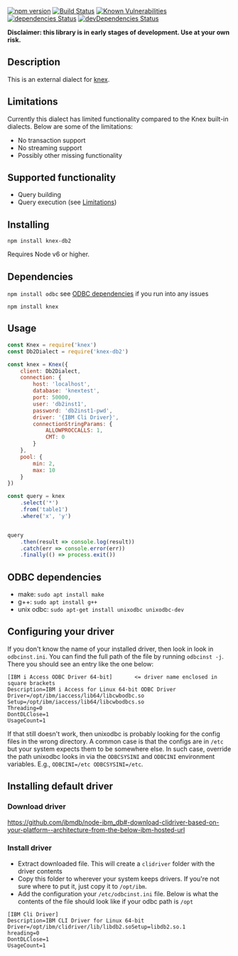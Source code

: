 [![npm version](http://img.shields.io/npm/v/knex-db2.svg)](https://npmjs.org/package/knex-db2)
[![Build Status](https://travis-ci.org/henryjw/knex-db2.svg?branch=master)](https://travis-ci.org/henryjw/knex-db2)
[![Known Vulnerabilities](https://snyk.io/test/npm/knex-db2/badge.svg)](https://snyk.io/test/npm/knex-db2)
[![dependencies Status](https://david-dm.org/henryjw/knex-db2/status.svg)](https://david-dm.org/henryjw/knex-db2)
[![devDependencies Status](https://david-dm.org/henryjw/knex-db2/dev-status.svg)](https://david-dm.org/henryjw/knex-db2?type=dev)


**Disclaimer: this library is in early stages of development. Use at your own risk.**

## Description
This is an external dialect for [knex](https://github.com/tgriesser/knex).

## Limitations
Currently this dialect has limited functionality compared to the Knex built-in dialects. Below are some of the limitations:
- No transaction support
- No streaming support
- Possibly other missing functionality

## Supported functionality
- Query building
- Query execution (see [Limitations](#Limitations))


## Installing
`npm install knex-db2`

Requires Node v6 or higher.

## Dependencies
`npm install odbc` see [ODBC dependencies](#odbc-dependencies) if you run into any issues

`npm install knex`

## Usage
```javascript
const Knex = require('knex')
const Db2Dialect = require('knex-db2')

const knex = Knex({
	client: Db2Dialect,
	connection: {
		host: 'localhost',
		database: 'knextest',
		port: 50000,
		user: 'db2inst1',
		password: 'db2inst1-pwd',
		driver: '{IBM Cli Driver}',
		connectionStringParams: {
			ALLOWPROCCALLS: 1,
			CMT: 0
		}
	},
	pool: {
		min: 2,
		max: 10
	}
})

const query = knex
	.select('*')
	.from('table1')
	.where('x', 'y')


query
	.then(result => console.log(result))
	.catch(err => console.error(err))
	.finally(() => process.exit())
```


## ODBC dependencies
- make: `sudo apt install make`
- g++: `sudo apt install g++`
- unix odbc: `sudo apt-get install unixodbc unixodbc-dev`

## Configuring your driver

If you don't know the name of your installed driver, then look in look in `odbcinst.ini`. You can find the full path of the file by running `odbcinst -j`.
There you should see an entry like the one below:
```
[IBM i Access ODBC Driver 64-bit]       <= driver name enclosed in square brackets
Description=IBM i Access for Linux 64-bit ODBC Driver
Driver=/opt/ibm/iaccess/lib64/libcwbodbc.so
Setup=/opt/ibm/iaccess/lib64/libcwbodbcs.so
Threading=0
DontDLClose=1
UsageCount=1
```
If that still doesn't work, then unixodbc is probably looking for the config files in the wrong directory. A common case is that the configs are in `/etc` but your system expects them to be somewhere else. In such case, override the path unixodbc looks in via the `ODBCSYSINI` and `ODBCINI` environment variables.
E.g., `ODBCINI=/etc ODBCSYSINI=/etc`.

## Installing default driver
### Download driver
https://github.com/ibmdb/node-ibm_db#-download-clidriver-based-on-your-platform--architecture-from-the-below-ibm-hosted-url

### Install driver
- Extract downloaded file. This will create a `clidriver` folder with the driver contents
- Copy this folder to wherever your system keeps drivers. If you're not sure where to put it, just copy it to `/opt/ibm`.
- Add the configuration your `/etc/odbcinst.ini` file. Below is what the contents of the file should look like if your odbc path is `/opt`
```
[IBM Cli Driver]
Description=IBM CLI Driver for Linux 64-bit
Driver=/opt/ibm/clidriver/lib/libdb2.soSetup=libdb2.so.1
hreading=0
DontDLClose=1
UsageCount=1
```
